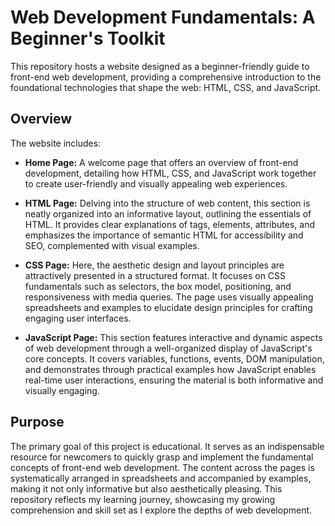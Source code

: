 # Web Development Fundamentals: A Beginner's Toolkit
This repository hosts a website designed as a beginner-friendly guide to front-end web development, providing a comprehensive introduction to the foundational technologies that shape the web: HTML, CSS, and JavaScript.

## Overview
The website includes:

- **Home Page:** A welcome page that offers an overview of front-end development, detailing how HTML, CSS, and JavaScript work together to create user-friendly and visually appealing web experiences.

- **HTML Page:** Delving into the structure of web content, this section is neatly organized into an informative layout, outlining the essentials of HTML. It provides clear explanations of tags, elements, attributes, and emphasizes the importance of semantic HTML for accessibility and SEO, complemented with visual examples.

- **CSS Page:** Here, the aesthetic design and layout principles are attractively presented in a structured format. It focuses on CSS fundamentals such as selectors, the box model, positioning, and responsiveness with media queries. The page uses visually appealing spreadsheets and examples to elucidate design principles for crafting engaging user interfaces.

- **JavaScript Page:** This section features interactive and dynamic aspects of web development through a well-organized display of JavaScript's core concepts. It covers variables, functions, events, DOM manipulation, and demonstrates through practical examples how JavaScript enables real-time user interactions, ensuring the material is both informative and visually engaging.

## Purpose
The primary goal of this project is educational. It serves as an indispensable resource for newcomers to quickly grasp and implement the fundamental concepts of front-end web development. The content across the pages is systematically arranged in spreadsheets and accompanied by examples, making it not only informative but also aesthetically pleasing. This repository reflects my learning journey, showcasing my growing comprehension and skill set as I explore the depths of web development.

